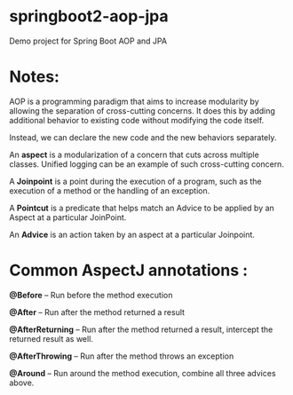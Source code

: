 # springboot2-aop-jpa
Demo project for Spring Boot AOP and JPA

# Notes:
AOP is a programming paradigm that aims to increase modularity by allowing the separation of cross-cutting concerns. It does this by adding additional behavior to existing code without modifying the code itself.

Instead, we can declare the new code and the new behaviors separately.

An **aspect** is a modularization of a concern that cuts across multiple classes. Unified logging can be an example of such cross-cutting concern.

A **Joinpoint** is a point during the execution of a program, such as the execution of a method or the handling of an exception.

A **Pointcut** is a predicate that helps match an Advice to be applied by an Aspect at a particular JoinPoint.

An **Advice** is an action taken by an aspect at a particular Joinpoint.


# Common AspectJ annotations :

**@Before** – Run before the method execution
    
**@After** – Run after the method returned a result

**@AfterReturning** – Run after the method returned a result, intercept the returned result as well.

**@AfterThrowing** – Run after the method throws an exception

**@Around** – Run around the method execution, combine all three advices above.

